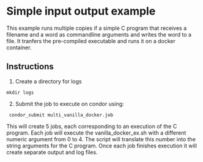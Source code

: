 # Simple input output example
This example runs multiple copies if a simple C program that receives a filename and a word as commandline arguments and writes the word to a file. It tranfers the pre-compiled executable and runs it on a docker container.

## Instructions

1. Create a directory for logs
 ```
 mkdir logs
 ```
2. Submit the job to execute on condor using:
```
 condor_submit multi_vanilla_docker.job
```

This will create 5 jobs, each corresponding to an execution of the C program.
Each job will execute the vanilla_docker_ex.sh with a different numeric argument from 0 to 4. The script will translate this number into the string arguments for the C program. Once each job finishes execution it will create separate output and log files.

